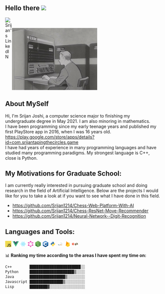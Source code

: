 ## Hello there <img src="https://media.giphy.com/media/hvRJCLFzcasrR4ia7z/giphy.gif" width="25px">
<!-- <a href="https://twitter.com/abhisheknaiidu">
  <img align="left" alt="Srijan's | Twitter" width="22px" src="https://raw.githubusercontent.com/peterthehan/peterthehan/master/assets/twitter.svg" />
</a> -->
<a href="https://www.linkedin.com/in/srijan-joshi-22b900165/">
  <img align="left" alt="Srijan's LinkedIN" width="22px" src="https://raw.githubusercontent.com/peterthehan/peterthehan/master/assets/linkedin.svg" />
</a>
<!-- <a href="https://open.spotify.com/user/e90fe4zsndbm6xoe2t7t8kogf?si=WaLKpwvWTle0btle2qPb6g">
  <img align="left" alt="Srijan's Spotify" width="22px" src="https://raw.githubusercontent.com/peterthehan/peterthehan/master/assets/spotify.svg" />
</a> -->

<br>
<br>
<img alt="GIF" src="https://github.com/Srijan1214/Srijan1214/blob/main/programming.gif?raw=true" height="200" />

## About MySelf
Hi, I'm Srijan Joshi, a computer science major to finishing my undergraduate degree in May 2021. I am also minoring in mathematics.
<br>
I have been programming since my early teenage years and published my first PlayStore app in 2016, when I was 16 years old.
https://play.google.com/store/apps/details?id=com.srijantapingthecircles.game
<br>
I have had years of experience in many programming languages and have studied many programming paradigms. My strongest language is C++, close is Python.
  
## My Motivations for Graduate School:
I am currently really interested in pursuing graduate school and doing research in the field of Artificial Intelligence. Below are the projects I would like for you to take a look at if you want to see what I have done in this field.
- https://github.com/Srijan1214/Chess-Web-Platform-With-AI
- https://github.com/Srijan1214/Chess-ResNet-Move-Recommender
- https://github.com/Srijan1214/Neural-Network--Digit-Recognition

## Languages and Tools:

<code><img height="20" src="https://raw.githubusercontent.com/github/explore/80688e429a7d4ef2fca1e82350fe8e3517d3494d/topics/javascript/javascript.png"></code>
<code><img height="20" src="https://raw.githubusercontent.com/github/explore/80688e429a7d4ef2fca1e82350fe8e3517d3494d/topics/vue/vue.png"></code>
<code><img height="20" src="https://raw.githubusercontent.com/github/explore/80688e429a7d4ef2fca1e82350fe8e3517d3494d/topics/react/react.png"></code>
<code><img height="20" src="https://raw.githubusercontent.com/github/explore/5c058a388828bb5fde0bcafd4bc867b5bb3f26f3/topics/graphql/graphql.png"></code>
<code><img height="20" src="https://raw.githubusercontent.com/github/explore/80688e429a7d4ef2fca1e82350fe8e3517d3494d/topics/nodejs/nodejs.png"></code>
<code><img height="20" src="https://raw.githubusercontent.com/github/explore/80688e429a7d4ef2fca1e82350fe8e3517d3494d/topics/cpp/cpp.png"></code>
<code><img height="20" src="https://raw.githubusercontent.com/github/explore/80688e429a7d4ef2fca1e82350fe8e3517d3494d/topics/python/python.png"></code>
<code><img height="20" src="https://raw.githubusercontent.com/github/explore/80688e429a7d4ef2fca1e82350fe8e3517d3494d/topics/mysql/mysql.png"></code>
<code><img height="20" src="https://raw.githubusercontent.com/github/explore/80688e429a7d4ef2fca1e82350fe8e3517d3494d/topics/firebase/firebase.png"></code>
<code><img height="20" src="https://raw.githubusercontent.com/github/explore/80688e429a7d4ef2fca1e82350fe8e3517d3494d/topics/git/git.png"></code>

📊 **Ranking my time according to the areas I have spent my time on:**
<!--START_SECTION:waka-->
```text
C++        ███████████████████████░░
Python     ████████████████████▒░░░░
Java       ████████████████▒░░░░░░░░
Javascript ███████████████▒░░░░░░░░░
Lisp       ████████▓░░░░░░░░░░░░░░░░
```
<!--END_SECTION:waka-->
